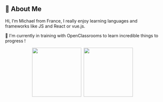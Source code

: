 ## 🚀 About Me
Hi, I’m Michael from France, I really enjoy learning languages and frameworks like JS and React or vue.js.

🧠 I'm currently in training with OpenClassrooms to learn incredible things to progress !

<div align="center">
  <img height="160em" src="https://github-readme-stats.vercel.app/api?username=Michaelbr-Dev&show_icons=true&theme=dracula&include_all_commits=true&count_private=true&icon_color=2FC18C&title_color=2FC18C&bg_color=1A1D21"/>&nbsp;
  <img height="160em" src="https://github-readme-stats.vercel.app/api/top-langs/?username=Michaelbr-Dev&layout=compact&langs_count=7&theme=dracula&title_color=2FC18C&bg_color=1A1D21"/>
</div>
